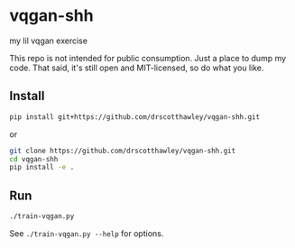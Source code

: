# vqgan-shh
my lil vqgan exercise

This repo is not intended for public consumption. Just a place to dump my code. That said, it's still open and MIT-licensed, so do what you like.

## Install

```bash
pip install git+https://github.com/drscotthawley/vqgan-shh.git
```

or 

```bash
git clone https://github.com/drscotthawley/vqgan-shh.git
cd vqgan-shh
pip install -e .
```

## Run

```bash
./train-vqgan.py
```

See `./train-vqgan.py --help` for options.
